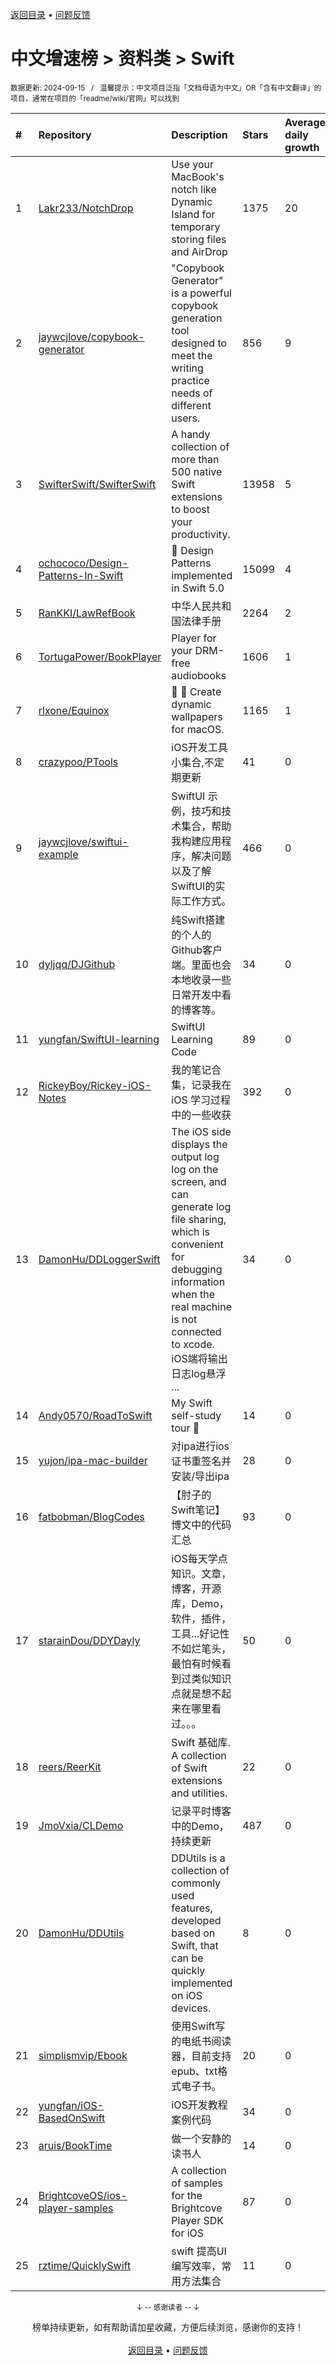 <a href="https://gitee.com/GrowingGit/GitHub-Chinese-Top-Charts#github中文排行榜">返回目录</a> • <a href="/content/docs/feedback.md">问题反馈</a>

# 中文增速榜 > 资料类 > Swift
<sub>数据更新: 2024-09-15&nbsp;&nbsp;&nbsp;/&nbsp;&nbsp;&nbsp;温馨提示：中文项目泛指「文档母语为中文」OR「含有中文翻译」的项目，通常在项目的「readme/wiki/官网」可以找到</sub>

|#|Repository|Description|Stars|Average daily growth|Updated|
|:-|:-|:-|:-|:-|:-|
|1|[Lakr233/NotchDrop](https://github.com/Lakr233/NotchDrop)|Use your MacBook's notch like Dynamic Island for temporary storing files and AirDrop|1375|20|2024-08-23|
|2|[jaywcjlove/copybook-generator](https://github.com/jaywcjlove/copybook-generator)|"Copybook Generator" is a powerful copybook generation tool designed to meet the writing practice needs of different users.|856|9|2024-08-27|
|3|[SwifterSwift/SwifterSwift](https://github.com/SwifterSwift/SwifterSwift)|A handy collection of more than 500 native Swift extensions to boost your productivity.|13958|5|2024-09-10|
|4|[ochococo/Design-Patterns-In-Swift](https://github.com/ochococo/Design-Patterns-In-Swift)|📖 Design Patterns implemented in Swift 5.0|15099|4|2024-08-03|
|5|[RanKKI/LawRefBook](https://github.com/RanKKI/LawRefBook)|中华人民共和国法律手册|2264|2|2024-07-12|
|6|[TortugaPower/BookPlayer](https://github.com/TortugaPower/BookPlayer)|Player for your DRM-free audiobooks|1606|1|2024-09-11|
|7|[rlxone/Equinox](https://github.com/rlxone/Equinox)|🌇 🌃  Create dynamic wallpapers for macOS.|1165|1|2024-09-10|
|8|[crazypoo/PTools](https://github.com/crazypoo/PTools)|iOS开发工具小集合,不定期更新|41|0|2024-09-12|
|9|[jaywcjlove/swiftui-example](https://github.com/jaywcjlove/swiftui-example)|SwiftUI 示例，技巧和技术集合，帮助我构建应用程序，解决问题以及了解SwiftUI的实际工作方式。|466|0|2024-09-13|
|10|[dyljqq/DJGithub](https://github.com/dyljqq/DJGithub)|纯Swift搭建的个人的Github客户端。里面也会本地收录一些日常开发中看的博客等。|34|0|2024-05-13|
|11|[yungfan/SwiftUI-learning](https://github.com/yungfan/SwiftUI-learning)|SwiftUI Learning Code|89|0|2024-09-07|
|12|[RickeyBoy/Rickey-iOS-Notes](https://github.com/RickeyBoy/Rickey-iOS-Notes)|我的笔记合集，记录我在 iOS 学习过程中的一些收获|392|0|2024-08-01|
|13|[DamonHu/DDLoggerSwift](https://github.com/DamonHu/DDLoggerSwift)|The iOS side displays the output log log on the screen, and can generate log file sharing, which is convenient for debugging information when the real machine is not connected to xcode. iOS端将输出日志log悬浮 ...|34|0|2024-09-10|
|14|[Andy0570/RoadToSwift](https://github.com/Andy0570/RoadToSwift)|My Swift self-study tour 🤪 |14|0|2024-09-12|
|15|[yujon/ipa-mac-builder](https://github.com/yujon/ipa-mac-builder)|对ipa进行ios证书重签名并安装/导出ipa|28|0|2024-08-23|
|16|[fatbobman/BlogCodes](https://github.com/fatbobman/BlogCodes)|【肘子的Swift笔记】博文中的代码汇总|93|0|2024-04-02|
|17|[starainDou/DDYDayly](https://github.com/starainDou/DDYDayly)|iOS每天学点知识。文章，博客，开源库，Demo，软件，插件，工具...好记性不如烂笔头，最怕有时候看到过类似知识点就是想不起来在哪里看过。。。|50|0|2024-03-29|
|18|[reers/ReerKit](https://github.com/reers/ReerKit)|Swift 基础库. A collection of Swift extensions and utilities.|22|0|2024-09-10|
|19|[JmoVxia/CLDemo](https://github.com/JmoVxia/CLDemo)|记录平时博客中的Demo，持续更新|487|0|2024-08-27|
|20|[DamonHu/DDUtils](https://github.com/DamonHu/DDUtils)|DDUtils is a collection of commonly used features, developed based on Swift, that can be quickly implemented on iOS devices.|8|0|2024-05-28|
|21|[simplismvip/Ebook](https://github.com/simplismvip/Ebook)|使用Swift写的电纸书阅读器，目前支持epub、txt格式电子书。|20|0|2024-04-09|
|22|[yungfan/iOS-BasedOnSwift](https://github.com/yungfan/iOS-BasedOnSwift)|iOS开发教程案例代码|34|0|2024-04-18|
|23|[aruis/BookTime](https://github.com/aruis/BookTime)|做一个安静的读书人|14|0|2024-07-05|
|24|[BrightcoveOS/ios-player-samples](https://github.com/BrightcoveOS/ios-player-samples)|A collection of samples for the Brightcove Player SDK for iOS|87|0|2024-09-04|
|25|[rztime/QuicklySwift](https://github.com/rztime/QuicklySwift)|swift 提高UI编写效率，常用方法集合|11|0|2024-09-13|

<div align="center">
    <p><sub>↓ -- 感谢读者 -- ↓</sub></p>
    榜单持续更新，如有帮助请加星收藏，方便后续浏览，感谢你的支持！
</div>

<br/>

<div align="center"><a href="https://gitee.com/GrowingGit/GitHub-Chinese-Top-Charts#github中文排行榜">返回目录</a> • <a href="/content/docs/feedback.md">问题反馈</a></div>
